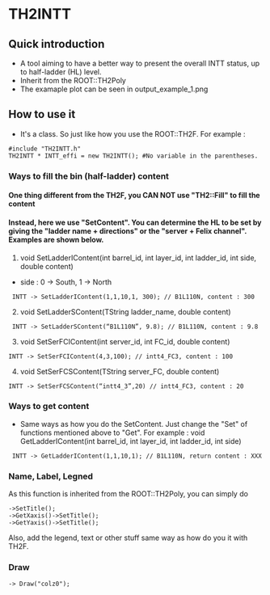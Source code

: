 # TH2INTT

## Quick introduction
* A tool aiming to have a better way to present the overall INTT status, up to half-ladder (HL) level. 
* Inherit from the ROOT::TH2Poly
* The examaple plot can be seen in output_example_1.png

## How to use it
* It's a class. So just like how you use the ROOT::TH2F. For example : 
```
#include "TH2INTT.h"
TH2INTT * INTT_effi = new TH2INTT(); #No variable in the parentheses.
```

### Ways to fill the bin (half-ladder) content  
#### One thing different from the TH2F, you CAN NOT use "TH2::Fill" to fill the content
#### Instead, here we use "SetContent". You can determine the HL to be set by giving the "ladder name + directions" or the "server + Felix channel". Examples are shown below.
 
1. void SetLadderIContent(int barrel_id, int layer_id, int ladder_id, int side, double content) 
* side : 0 -> South, 1 -> North
```
 INTT -> SetLadderIContent(1,1,10,1, 300); // B1L110N, content : 300
```
 
2. void SetLadderSContent(TString ladder_name, double content)
```
 INTT -> SetLadderSContent(“B1L110N”, 9.8); // B1L110N, content : 9.8
```

3. void SetSerFCIContent(int server_id, int FC_id, double content) 
```
INTT -> SetSerFCIContent(4,3,100); // intt4_FC3, content : 100
```

4. void SetSerFCSContent(TString server_FC, double content)
```
INTT -> SetSerFCSContent(“intt4_3”,20) // intt4_FC3, content : 20
```

### Ways to get content 
* Same ways as how you do the SetContent. Just change the "Set" of functions mentioned above to "Get". For example : 
void GetLadderIContent(int barrel_id, int layer_id, int ladder_id, int side) 
```
 INTT -> GetLadderIContent(1,1,10,1); // B1L110N, return content : XXX
```
### Name, Label, Legned
As this function is inherited from the ROOT::TH2Poly, you can simply do 
```
->SetTitle();
->GetXaxis()->SetTitle();
->GetYaxis()->SetTitle();
```
Also, add the legend, text or other stuff same way as how do you it with TH2F.  

### Draw
```
-> Draw("colz0");
```
